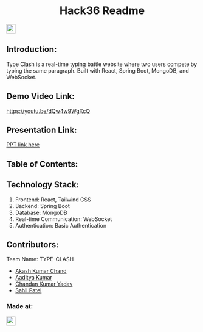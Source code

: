 <h1 align="center">Hack36 Readme</h1>
<p align="center">
</p>

<a href="https://www.hack36.in/"> <img src="https://i.postimg.cc/FFwvfkGk/built-at-hack36.png" height=24px> </a>


## Introduction:
  Type Clash is a real-time typing battle website where two users compete by typing the same paragraph. Built with React, Spring Boot, MongoDB, and WebSocket.
## Demo Video Link:
  <a href="https://youtu.be/pf-ujtHntNc?si=Q14x1RVeiSwYTuZZ">https://youtu.be/dQw4w9WgXcQ</a>
  
## Presentation Link:
  <a href="https://docs.google.com/presentation/d/1c_QblJkMqZ0qJCFyIj1z9F2aU-kwS1-P/edit?usp=sharing&ouid=108666693433913535903&rtpof=true&sd=true"> PPT link here </a>
  
  
## Table of Contents:

## Technology Stack:
  1) Frontend: React, Tailwind CSS
  2) Backend: Spring Boot
  3) Database: MongoDB
  4) Real-time Communication: WebSocket
  5) Authentication: Basic Authentication
  

## Contributors:

Team Name: TYPE-CLASH
* [Akash Kumar Chand](https://github.com/Akash6299625764)
* [Aaditya Kumar](https://github.com/Aaditya01Sehgal)
* [Chandan Kumar Yadav](https://github.com/Chandan-Yadav03)
* [Sahil Patel](https://github.com/Sahilpatel2507)


### Made at:
<a href="https://www.hack36.in/"> <img src="https://i.postimg.cc/FFwvfkGk/built-at-hack36.png" height=24px> </a>